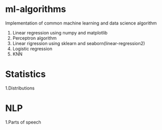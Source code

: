 
# ml-algorithms
Implementation of common machine learning and data science algorithm

1. Linear regression using numpy and matplotlib
2. Perceptron algorithm
3. Linear rigression using sklearn and seaborn(linear-regression2)
4. Logistic regression
5. KNN


# Statistics
1.Distributions


# NLP
1.Parts of speech 
